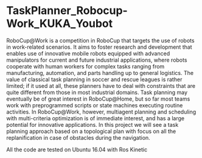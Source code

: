 # TaskPlanner_Robocup-Work_KUKA_Youbot

RoboCup@Work is a competition in RoboCup that targets the use of robots in work-related scenarios. It aims
to foster research and development that enables use of innovative mobile robots equipped with advanced
manipulators for current and future industrial applications, where robots cooperate with human workers for
complex tasks ranging from manufacturing, automation, and parts handling up to general logistics. The value of
classical task planning in soccer and rescue leagues is rather limited; if it used at all, these planners have to deal
with constraints that are quite different from those in most industrial domains. Task planning may eventually be of
great interest in RoboCup@Home, but so far most teams work with preprogrammed scripts or state machines
executing routine activities. In RoboCup@Work, however, multiagent planning and scheduling with multi-criteria
optimization is of immediate interest, and has a large potential for innovative applications. In this project we will
see a task planning approach based on a topological plan with focus on all the replanification in case of obstacles
during the navigation.

All the code are tested on Ubuntu 16.04 with Ros Kinetic 
